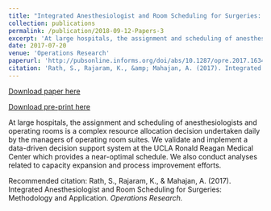 ```yaml
---
title: "Integrated Anesthesiologist and Room Scheduling for Surgeries: Methodology and Application"
collection: publications
permalink: /publication/2018-09-12-Papers-3
excerpt: 'At large hospitals, the assignment and scheduling of anesthesiologists and operating rooms is a complex resource allocation decision undertaken daily by the managers of operating room suites. We validate and implement a data-driven decision support system at the UCLA Ronald Reagan Medical Center which provides a near-optimal schedule. We also conduct analyses related to capacity expansion and process improvement efforts.'
date: 2017-07-20
venue: 'Operations Research'
paperurl: 'http://pubsonline.informs.org/doi/abs/10.1287/opre.2017.1634'
citation: 'Rath, S., Rajaram, K., &amp; Mahajan, A. (2017). Integrated Anesthesiologist and Room Scheduling for Surgeries: Methodology and Application. <i>Operations Research.</i>'
---
```


<p><a href='http://pubsonline.informs.org/doi/abs/10.1287/opre.2017.1634'>Download paper here</a></p>


<p><a href='https://papers.ssrn.com/sol3/papers.cfm?abstract_id=2659638'>Download pre-print here</a></p>

At large hospitals, the assignment and scheduling of anesthesiologists and operating rooms is a complex resource allocation decision undertaken daily by the managers of operating room suites. We validate and implement a data-driven decision support system at the UCLA Ronald Reagan Medical Center which provides a near-optimal schedule. We also conduct analyses related to capacity expansion and process improvement efforts.

Recommended citation: Rath, S., Rajaram, K., & Mahajan, A. (2017). Integrated Anesthesiologist and Room Scheduling for Surgeries: Methodology and Application. <i>Operations Research.</i>